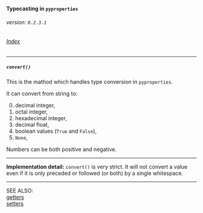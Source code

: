 #### Typecasting in `pyproperties`
###### _version: `0.2.3.1`_

###### [Index](index.mdown)
----

##### `convert()`

This is the mathod which handles type conversion in `pyproperties`. 

It can convert from string to: 

0.  decimal integer,
1.  octal integer,
2.  hexadecimal integer,
3.  decimal float,
4.  boolean values (`True` and `False`),
5.  `None`,

Numbers can be both positive and negative. 

----

**Implementation detail:** `convert()` is very strict. It will not convert a value even if it is only preceded or followed (or both) by a single whitespace.

----

SEE ALSO:  
[getters](getters.mdown)  
[setters](setters.mdown)
